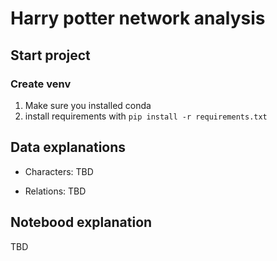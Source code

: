 # Harry potter network analysis

## Start project

### Create venv
1. Make sure you installed conda
2. install requirements with `pip install -r requirements.txt`
## Data explanations

* Characters:
TBD

* Relations:
TBD

## Notebood explanation

TBD
